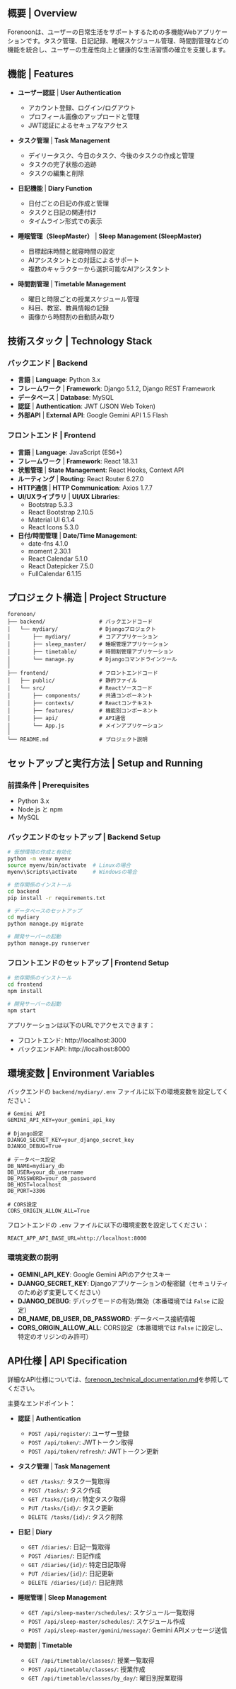 ## 概要 | Overview

Forenoonは、ユーザーの日常生活をサポートするための多機能Webアプリケーションです。タスク管理、日記記録、睡眠スケジュール管理、時間割管理などの機能を統合し、ユーザーの生産性向上と健康的な生活習慣の確立を支援します。

## 機能 | Features

- **ユーザー認証** | **User Authentication**
  - アカウント登録、ログイン/ログアウト
  - プロフィール画像のアップロードと管理
  - JWT認証によるセキュアなアクセス

- **タスク管理** | **Task Management**
  - デイリータスク、今日のタスク、今後のタスクの作成と管理
  - タスクの完了状態の追跡
  - タスクの編集と削除

- **日記機能** | **Diary Function**
  - 日付ごとの日記の作成と管理
  - タスクと日記の関連付け
  - タイムライン形式での表示

- **睡眠管理（SleepMaster）** | **Sleep Management (SleepMaster)**
  - 目標起床時間と就寝時間の設定
  - AIアシスタントとの対話によるサポート
  - 複数のキャラクターから選択可能なAIアシスタント

- **時間割管理** | **Timetable Management**
  - 曜日と時限ごとの授業スケジュール管理
  - 科目、教室、教員情報の記録
  - 画像から時間割の自動読み取り

## 技術スタック | Technology Stack

### バックエンド | Backend
- **言語** | **Language**: Python 3.x
- **フレームワーク** | **Framework**: Django 5.1.2, Django REST Framework
- **データベース** | **Database**: MySQL
- **認証** | **Authentication**: JWT (JSON Web Token)
- **外部API** | **External API**: Google Gemini API 1.5 Flash

### フロントエンド | Frontend
- **言語** | **Language**: JavaScript (ES6+)
- **フレームワーク** | **Framework**: React 18.3.1
- **状態管理** | **State Management**: React Hooks, Context API
- **ルーティング** | **Routing**: React Router 6.27.0
- **HTTP通信** | **HTTP Communication**: Axios 1.7.7
- **UI/UXライブラリ** | **UI/UX Libraries**:
  - Bootstrap 5.3.3
  - React Bootstrap 2.10.5
  - Material UI 6.1.4
  - React Icons 5.3.0
- **日付/時間管理** | **Date/Time Management**:
  - date-fns 4.1.0
  - moment 2.30.1
  - React Calendar 5.1.0
  - React Datepicker 7.5.0
  - FullCalendar 6.1.15

## プロジェクト構造 | Project Structure

```
forenoon/
├── backend/                 # バックエンドコード
│   └── mydiary/             # Djangoプロジェクト
│       ├── mydiary/         # コアアプリケーション
│       ├── sleep_master/    # 睡眠管理アプリケーション
│       ├── timetable/       # 時間割管理アプリケーション
│       └── manage.py        # Djangoコマンドラインツール
│
├── frontend/                # フロントエンドコード
│   ├── public/              # 静的ファイル
│   └── src/                 # Reactソースコード
│       ├── components/      # 共通コンポーネント
│       ├── contexts/        # Reactコンテキスト
│       ├── features/        # 機能別コンポーネント
│       ├── api/             # API通信
│       └── App.js           # メインアプリケーション
│
└── README.md                # プロジェクト説明
```

## セットアップと実行方法 | Setup and Running

### 前提条件 | Prerequisites
- Python 3.x
- Node.js と npm
- MySQL

### バックエンドのセットアップ | Backend Setup

```bash
# 仮想環境の作成と有効化
python -m venv myenv
source myenv/bin/activate  # Linuxの場合
myenv\Scripts\activate     # Windowsの場合

# 依存関係のインストール
cd backend
pip install -r requirements.txt

# データベースのセットアップ
cd mydiary
python manage.py migrate

# 開発サーバーの起動
python manage.py runserver
```

### フロントエンドのセットアップ | Frontend Setup

```bash
# 依存関係のインストール
cd frontend
npm install

# 開発サーバーの起動
npm start
```

アプリケーションは以下のURLでアクセスできます：
- フロントエンド: http://localhost:3000
- バックエンドAPI: http://localhost:8000

## 環境変数 | Environment Variables

バックエンドの `backend/mydiary/.env` ファイルに以下の環境変数を設定してください：

```
# Gemini API
GEMINI_API_KEY=your_gemini_api_key

# Django設定
DJANGO_SECRET_KEY=your_django_secret_key
DJANGO_DEBUG=True

# データベース設定
DB_NAME=mydiary_db
DB_USER=your_db_username
DB_PASSWORD=your_db_password
DB_HOST=localhost
DB_PORT=3306

# CORS設定
CORS_ORIGIN_ALLOW_ALL=True
```

フロントエンドの `.env` ファイルに以下の環境変数を設定してください：

```
REACT_APP_API_BASE_URL=http://localhost:8000
```

### 環境変数の説明

- **GEMINI_API_KEY**: Google Gemini APIのアクセスキー
- **DJANGO_SECRET_KEY**: Djangoアプリケーションの秘密鍵（セキュリティのため必ず変更してください）
- **DJANGO_DEBUG**: デバッグモードの有効/無効（本番環境では `False` に設定）
- **DB_NAME, DB_USER, DB_PASSWORD**: データベース接続情報
- **CORS_ORIGIN_ALLOW_ALL**: CORS設定（本番環境では `False` に設定し、特定のオリジンのみ許可）

## API仕様 | API Specification

詳細なAPI仕様については、[forenoon_technical_documentation.md](forenoon_technical_documentation.md)を参照してください。

主要なエンドポイント：

- **認証** | **Authentication**
  - `POST /api/register/`: ユーザー登録
  - `POST /api/token/`: JWTトークン取得
  - `POST /api/token/refresh/`: JWTトークン更新

- **タスク管理** | **Task Management**
  - `GET /tasks/`: タスク一覧取得
  - `POST /tasks/`: タスク作成
  - `GET /tasks/{id}/`: 特定タスク取得
  - `PUT /tasks/{id}/`: タスク更新
  - `DELETE /tasks/{id}/`: タスク削除

- **日記** | **Diary**
  - `GET /diaries/`: 日記一覧取得
  - `POST /diaries/`: 日記作成
  - `GET /diaries/{id}/`: 特定日記取得
  - `PUT /diaries/{id}/`: 日記更新
  - `DELETE /diaries/{id}/`: 日記削除

- **睡眠管理** | **Sleep Management**
  - `GET /api/sleep-master/schedules/`: スケジュール一覧取得
  - `POST /api/sleep-master/schedules/`: スケジュール作成
  - `POST /api/sleep-master/gemini/message/`: Gemini APIメッセージ送信

- **時間割** | **Timetable**
  - `GET /api/timetable/classes/`: 授業一覧取得
  - `POST /api/timetable/classes/`: 授業作成
  - `GET /api/timetable/classes/by_day/`: 曜日別授業取得

